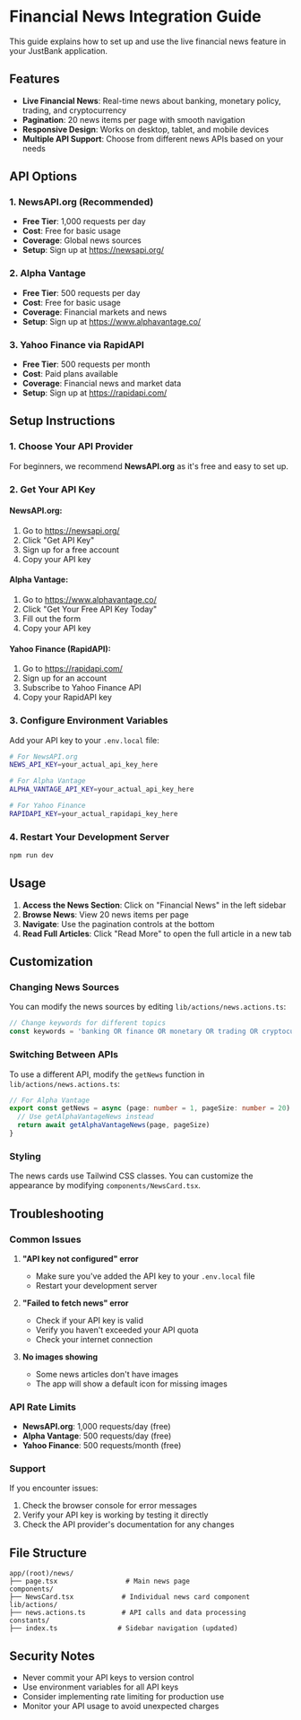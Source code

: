# Financial News Integration Guide

This guide explains how to set up and use the live financial news feature in your JustBank application.

## Features

- **Live Financial News**: Real-time news about banking, monetary policy, trading, and cryptocurrency
- **Pagination**: 20 news items per page with smooth navigation
- **Responsive Design**: Works on desktop, tablet, and mobile devices
- **Multiple API Support**: Choose from different news APIs based on your needs

## API Options

### 1. NewsAPI.org (Recommended)
- **Free Tier**: 1,000 requests per day
- **Cost**: Free for basic usage
- **Coverage**: Global news sources
- **Setup**: Sign up at https://newsapi.org/

### 2. Alpha Vantage
- **Free Tier**: 500 requests per day
- **Cost**: Free for basic usage
- **Coverage**: Financial markets and news
- **Setup**: Sign up at https://www.alphavantage.co/

### 3. Yahoo Finance via RapidAPI
- **Free Tier**: 500 requests per month
- **Cost**: Paid plans available
- **Coverage**: Financial news and market data
- **Setup**: Sign up at https://rapidapi.com/

## Setup Instructions

### 1. Choose Your API Provider

For beginners, we recommend **NewsAPI.org** as it's free and easy to set up.

### 2. Get Your API Key

#### NewsAPI.org:
1. Go to https://newsapi.org/
2. Click "Get API Key"
3. Sign up for a free account
4. Copy your API key

#### Alpha Vantage:
1. Go to https://www.alphavantage.co/
2. Click "Get Your Free API Key Today"
3. Fill out the form
4. Copy your API key

#### Yahoo Finance (RapidAPI):
1. Go to https://rapidapi.com/
2. Sign up for an account
3. Subscribe to Yahoo Finance API
4. Copy your RapidAPI key

### 3. Configure Environment Variables

Add your API key to your `.env.local` file:

```bash
# For NewsAPI.org
NEWS_API_KEY=your_actual_api_key_here

# For Alpha Vantage
ALPHA_VANTAGE_API_KEY=your_actual_api_key_here

# For Yahoo Finance
RAPIDAPI_KEY=your_actual_rapidapi_key_here
```

### 4. Restart Your Development Server

```bash
npm run dev
```

## Usage

1. **Access the News Section**: Click on "Financial News" in the left sidebar
2. **Browse News**: View 20 news items per page
3. **Navigate**: Use the pagination controls at the bottom
4. **Read Full Articles**: Click "Read More" to open the full article in a new tab

## Customization

### Changing News Sources

You can modify the news sources by editing `lib/actions/news.actions.ts`:

```typescript
// Change keywords for different topics
const keywords = 'banking OR finance OR monetary OR trading OR cryptocurrency OR stocks OR economy'
```

### Switching Between APIs

To use a different API, modify the `getNews` function in `lib/actions/news.actions.ts`:

```typescript
// For Alpha Vantage
export const getNews = async (page: number = 1, pageSize: number = 20) => {
  // Use getAlphaVantageNews instead
  return await getAlphaVantageNews(page, pageSize)
}
```

### Styling

The news cards use Tailwind CSS classes. You can customize the appearance by modifying `components/NewsCard.tsx`.

## Troubleshooting

### Common Issues

1. **"API key not configured" error**
   - Make sure you've added the API key to your `.env.local` file
   - Restart your development server

2. **"Failed to fetch news" error**
   - Check if your API key is valid
   - Verify you haven't exceeded your API quota
   - Check your internet connection

3. **No images showing**
   - Some news articles don't have images
   - The app will show a default icon for missing images

### API Rate Limits

- **NewsAPI.org**: 1,000 requests/day (free)
- **Alpha Vantage**: 500 requests/day (free)
- **Yahoo Finance**: 500 requests/month (free)

### Support

If you encounter issues:
1. Check the browser console for error messages
2. Verify your API key is working by testing it directly
3. Check the API provider's documentation for any changes

## File Structure

```
app/(root)/news/
├── page.tsx                 # Main news page
components/
├── NewsCard.tsx            # Individual news card component
lib/actions/
├── news.actions.ts         # API calls and data processing
constants/
├── index.ts               # Sidebar navigation (updated)
```

## Security Notes

- Never commit your API keys to version control
- Use environment variables for all API keys
- Consider implementing rate limiting for production use
- Monitor your API usage to avoid unexpected charges 